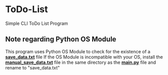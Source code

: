 # ToDo-List
Simple CLI ToDo List Program

## Note regarding Python OS Module
This program uses Python OS Module to check for the existence of a **<ins>save_data.txt</ins>** file
If the OS Module is incompatible with your OS, install the **<ins>manual_save_data.txt<ins>** file in the same directory as the **<ins>main.py<ins>** file and rename to "save_data.txt"